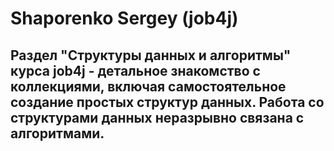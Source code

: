 # Shaporenko Sergey (job4j)
## Раздел "Структуры данных и алгоритмы" курса job4j - детальное знакомство с коллекциями, включая самостоятельное создание простых структур данных. Работа со структурами данных неразрывно связана с алгоритмами.
